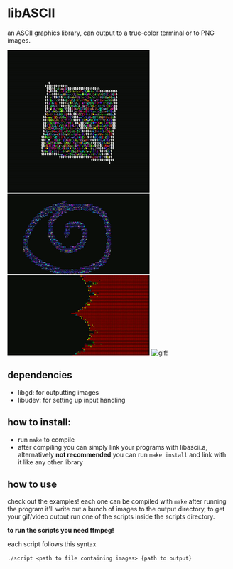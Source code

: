 # libASCII
an ASCII graphics library, can output to a true-color terminal or to PNG images.


![gif!](https://github.com/0Cufox0/libASCII/blob/main/docs/triangles_1.gif)
![gif!](https://github.com/0Cufox0/libASCII/blob/main/docs/fluid_1.gif)
![gif!](https://github.com/0Cufox0/libASCII/blob/main/docs/mandlebrot_1.gif)
![gif!](https://github.com/0Cufox0/libASCII/blob/main/docs/metaballs_1.gif)

## dependencies
- libgd: for outputting images
- libudev: for setting up input handling

## how to install:
- run `make` to compile
- after compiling you can simply link your programs with libascii.a, alternatively **not recommended** you can run `make install` and link with it like any other library

## how to use
check out the examples!
each one can be compiled with `make` 
after running the program it'll write out a bunch of images to the output directory, to get your gif/video output run one of the scripts inside the scripts directory.

**to run the scripts you need ffmpeg!**

each script follows this syntax

`./script <path to file containing images> {path to output}`
